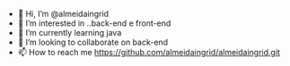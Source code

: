- 👋 Hi, I’m @almeidaingrid
- 👀 I’m interested in ..back-end e front-end
- 🌱 I’m currently learning  java
- 💞️ I’m looking to collaborate on  back-end
- 📫 How to reach me  https://github.com/almeidaingrid/almeidaingrid.git

<!---
almeidaingrid/almeidaingrid is a ✨ special ✨ repository because its `README.md` (this file) appears on your GitHub profile.
You can click the Preview link to take a look at your changes.
--->
